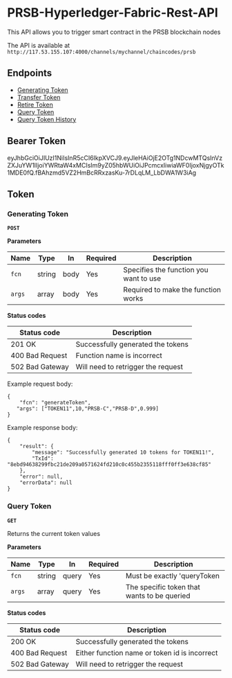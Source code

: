 # PRSB-Hyperledger-Fabric-Rest-API

This API allows you to trigger smart contract in the PRSB blockchain nodes

The API is available at `http://117.53.155.107:4000/channels/mychannel/chaincodes/prsb`

## Endpoints

- [Generating Token](#Token)
- [Transfer Token](#Transfer)
- [Retire Token](#Retire)
- [Query Token](#Query)
- [Query Token History](#History)

## Bearer Token
eyJhbGciOiJIUzI1NiIsInR5cCI6IkpXVCJ9.eyJleHAiOjE2OTg1NDcwMTQsInVzZXJuYW1lIjoiYWRtaW4xMCIsIm9yZ05hbWUiOiJPcmcxIiwiaWF0IjoxNjgyOTk1MDE0fQ.fBAhzmd5VZ2HmBcRRxzasKu-7rDLqLM_LbDWA1W3iAg

## Token
### Generating Token

**`POST `**

**Parameters**

| Name            | Type    | In    | Required | Description                                      |
| --------------- | ------- | ----- | -------- | ------------------------------------------------ |
| `fcn`           | string  | body  | Yes      | Specifies the function you want to use           |
| `args`          | array   | body  | Yes      | Required to make the function works              |

**Status codes**

| Status code      | Description                                            |
| -----------      | ------------------------------------------------------ |
| 201 OK           | Successfully generated the tokens                      |
| 400 Bad Request  | Function name is incorrect                             |
| 502 Bad Gateway  | Will need to retrigger the request                     |

Example request body:

```
{
    "fcn": "generateToken",
   "args": ["TOKEN11",10,"PRSB-C","PRSB-D",0.999]
}
```

Example response body:

```
{
    "result": {
        "message": "Successfully generated 10 tokens for TOKEN11!",
        "TxId": "8ebd94638299fbc21de209a0571624fd210c0c455b2355118fff0ff3e638cf85"
    },
    "error": null,
    "errorData": null
}
```


### Query Token

**`GET `**

Returns the current token values

**Parameters**

| Name            | Type    | In    | Required | Description                                      |
| --------------- | ------- | ----- | -------- | ------------------------------------------------ |
| `fcn`           | string  | query | Yes      | Must be exactly 'queryToken                      |
| `args`          | array   | query | Yes      | The specific token that wants to be queried     |

**Status codes**

| Status code      | Description                                            |
| -----------      | ------------------------------------------------------ |
| 200 OK           | Successfully generated the tokens                      |
| 400 Bad Request  | Either function name or token id is incorrect          |
| 502 Bad Gateway  | Will need to retrigger the request                     |
